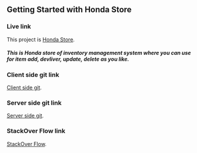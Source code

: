 ## Getting Started with Honda Store

### Live link
This project is [Honda Store]( https://honda-app-91b97.web.app).
##### This is Honda store of inventory management system where you can use for item add, devliver, update, delete as you like.




### Client side git link
[Client side git]( https://github.com/ProgrammingHeroWC4/warehouse-management-client-side-yousufmiah).



### Server side git link
[Server side git]( https://github.com/ProgrammingHeroWC4/warehouse-management-server-side-yousufmiah).



### StackOver Flow link
[StackOver Flow]( https://stackoverflow.com/users/14247518/hr-yousuf-miah?tab=questions).
